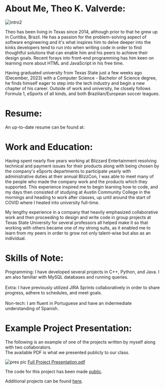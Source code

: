 # About Me, Theo K. Valverde:
![intro2](https://github.com/ValverdeATX/ValverdeATX.github.io/assets/157517708/8e3f1161-e570-429e-a408-09a1371f2c37)


Theo has been living in Texas since 2014, although prior to that he grew up in Curitiba, Brazil. He has a passion for the problem-solving aspect of software engineering and it's what inspires him to delve deeper into the kinks developers tend to run into when writing code in order to find thoughtful solutions that can enable him and his peers to achieve their design goals. Recent forays into front-end programming has him keen on learning more about HTML and JavaScript in his free time.

Having graduated university from Texas State just a few weeks ago (December, 2023) with a Computer Science - Bachelor of Science degree, he finds himself eager to step into the tech industry and begin a new chapter of his career. Outside of work and university, he closely follows Formula 1, eSports of all kinds, and both Brazilian/European soccer leagues.

# Resume:

An up-to-date resume can be found at:

# Work and Education: 

Having spent nearly five years working at Blizzard Entertainment resolving technical and payment issues for their products along with being chosen by the company's eSports departments to participate yearly with administrative duties at their annual BlizzCon, I was able to meet many of the people who made the company work and the products which they supported. This experience inspired me to begin learning how to code, and my days then consisted of studying at Austin Community College in the mornings and heading to work after classes, up until around the start of COVID where I heated into university full-time.

My lengthy experience in a company that heavily emphasized collaborative work and then proceeding to design and write code in group projects at Texas State University for several professors all helped make it so that working with others became one of my strong suits, as it enabled me to learn from my peers in order to grow not only talent-wise but also as an individual.

# Skills of Note:

Programming: I have developed several projects in C++, Python, and Java. I am also familiar with MySQL databases and running queries.<br><br>
Extra: I have previously utilized JIRA Sprints collaboratively in order to share progress, adhere to schedules, and meet goals.<br><br>
Non-tech: I am fluent in Portuguese and have an indermediate understanding of Spanish.

# Example Project Presentation:

The following is an example of one of the projects written by myself along with two collaborators.<br>
The available PDF is what we presented publicly to our class.

![pres pic](https://github.com/ValverdeATX/ValverdeATX.github.io/assets/157517708/38f3bc36-542b-4af9-a2aa-b40e4b512a61)
[Full Project Presentation.pdf](https://github.com/ValverdeATX/ValverdeATX.github.io/files/14337339/Blackjack.3.pdf)

The code for this project has been made [public](https://github.com/ValverdeATX/BlackjackSimulator).

Additional projects can be found [here](https://github.com/ValverdeATX).
